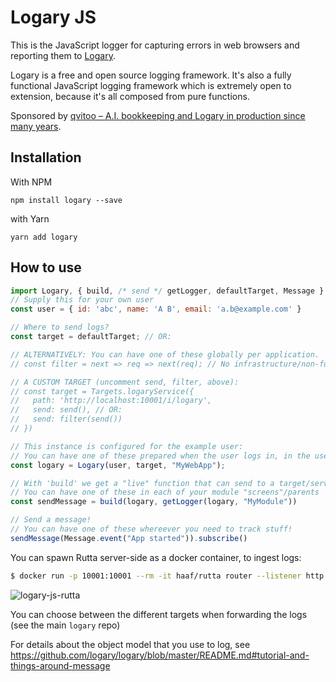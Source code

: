 # Logary JS

This is the JavaScript logger for capturing errors in web browsers and reporting
them to [Logary](https://logary.github.io).

Logary is a free and open source logging framework. It's also a fully functional
JavaScript logging framework which is extremely open to extension, because it's
all composed from pure functions.

Sponsored by
[qvitoo – A.I. bookkeeping and Logary in production since many years](https://qvitoo.com/?utm_source=github&utm_campaign=logary).

## Installation

With NPM

    npm install logary --save

with Yarn

    yarn add logary

## How to use

``` javascript
import Logary, { build, /* send */ getLogger, defaultTarget, Message } from 'logary'
// Supply this for your own user
const user = { id: 'abc', name: 'A B', email: 'a.b@example.com' } 

// Where to send logs?
const target = defaultTarget; // OR:

// ALTERNATIVELY: You can have one of these globally per application.
// const filter = next => req => next(req); // No infrastructure/non-functional requirements on requests

// A CUSTOM TARGET (uncomment send, filter, above):
// const target = Targets.logaryService({
//   path: 'http://localhost:10001/i/logary',
//   send: send(), // OR:
//   send: filter(send())
// })

// This instance is configured for the example user:
// You can have one of these prepared when the user logs in, in the user state store.
const logary = Logary(user, target, "MyWebApp");

// With 'build' we get a "live" function that can send to a target/server, use it to log
// You can have one of these in each of your module "screens"/parents
const sendMessage = build(logary, getLogger(logary, "MyModule"))

// Send a message!
// You can have one of these whereever you need to track stuff!
sendMessage(Message.event("App started")).subscribe()
```

You can spawn Rutta server-side as a docker container, to ingest logs:

```bash
$ docker run -p 10001:10001 --rm -it haaf/rutta router --listener http 0.0.0.0:10001 json --target console://./

```

![logary-js-rutta](/Users/h/dev/voi-extras/logary-js/docs/logary-js-rutta.png)

You can choose between the different targets when forwarding the logs (see the main `logary` repo)

For details about the object model that you use to log, see https://github.com/logary/logary/blob/master/README.md#tutorial-and-things-around-message

